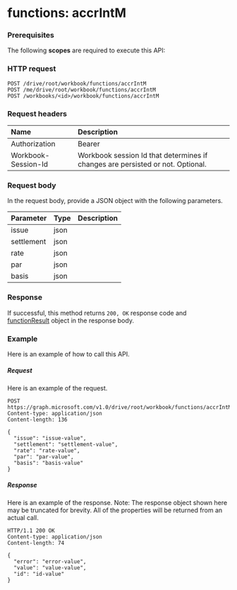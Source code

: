# functions: accrIntM


### Prerequisites
The following **scopes** are required to execute this API: 
### HTTP request
<!-- { "blockType": "ignored" } -->
```http
POST /drive/root/workbook/functions/accrIntM
POST /me/drive/root/workbook/functions/accrIntM
POST /workbooks/<id>/workbook/functions/accrIntM

```
### Request headers
| Name       | Description|
|:---------------|:----------|
| Authorization  | Bearer <code>|
| Workbook-Session-Id  | Workbook session Id that determines if changes are persisted or not. Optional.|

### Request body
In the request body, provide a JSON object with the following parameters.

| Parameter	   | Type	|Description|
|:---------------|:--------|:----------|
|issue|json||
|settlement|json||
|rate|json||
|par|json||
|basis|json||

### Response
If successful, this method returns `200, OK` response code and [functionResult](../resources/functionresult.md) object in the response body.

### Example
Here is an example of how to call this API.
##### Request
Here is an example of the request.
<!-- {
  "blockType": "request",
  "name": "functions_accrintm"
}-->
```http
POST https://graph.microsoft.com/v1.0/drive/root/workbook/functions/accrIntM
Content-type: application/json
Content-length: 136

{
  "issue": "issue-value",
  "settlement": "settlement-value",
  "rate": "rate-value",
  "par": "par-value",
  "basis": "basis-value"
}
```

##### Response
Here is an example of the response. Note: The response object shown here may be truncated for brevity. All of the properties will be returned from an actual call.
<!-- {
  "blockType": "response",
  "truncated": true,
  "@odata.type": "microsoft.graph.functionResult"
} -->
```http
HTTP/1.1 200 OK
Content-type: application/json
Content-length: 74

{
  "error": "error-value",
  "value": "value-value",
  "id": "id-value"
}
```

<!-- uuid: 8fcb5dbc-d5aa-4681-8e31-b001d5168d79
2015-10-25 14:57:30 UTC -->
<!-- {
  "type": "#page.annotation",
  "description": "functions: accrIntM",
  "keywords": "",
  "section": "documentation",
  "tocPath": ""
}-->